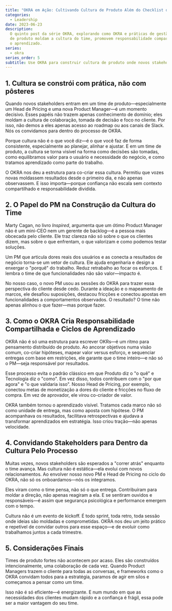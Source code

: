 ```yaml
---
title: "OKRA em Ação: Cultivando Cultura de Produto Além do Checklist de OKRs"
categories:
  - Leadership
date: 2023-06-23
description:
  O quinto post da série OKRA, explorando como OKRA e práticas de gestão
  de produto moldam a cultura do time, promovem responsabilidade compartilhada e aceleram
  o aprendizado.
series:
  - okra
series_order: 5
subtitle: Use OKRA para construir cultura de produto onde novos stakeholders se tornam co-criadores, não apenas observadores—promovendo senso de pertencimento e loops de aprendizado
---
```


## 1. Cultura se constrói com prática, não com pôsteres

Quando novos stakeholders entram em um time de produto—especialmente um Head de Pricing e uma nova Product Manager—é um momento decisivo. Esses papéis não trazem apenas conhecimento de domínio; eles moldam a cultura de colaboração, tomada de decisão e foco no cliente. Por isso, não demos a eles apenas acesso ao roadmap ou aos canais de Slack. Nós os convidamos para dentro do processo de OKRA.

Porque cultura não é o que você diz—é o que você faz de forma consistente, especialmente ao planejar, alinhar e ajustar. E em um time de produto, a cultura se torna visível na forma como decisões são tomadas, como equilibramos valor para o usuário e necessidade do negócio, e como tratamos aprendizado como parte do trabalho.

O OKRA nos deu a estrutura para co-criar essa cultura. Permitiu que vozes novas moldassem resultados desde o primeiro dia, e não apenas observassem. E isso importa—porque confiança não escala sem contexto compartilhado e responsabilidade dividida.

## 2. O Papel do PM na Construção da Cultura do Time

Marty Cagan, no livro _Inspired_, argumenta que um ótimo Product Manager não é um mini-CEO nem um gerente de backlog—é a pessoa mais obcecada pelo cliente. Ele traz clareza não só sobre o que os clientes dizem, mas sobre o que enfrentam, o que valorizam e como podemos testar soluções.

Um PM que articula dores reais dos usuários e as conecta a resultados de negócio torna-se um vetor de cultura. Ele ajuda engenharia e design a enxergar o "porquê" do trabalho. Reduz retrabalho ao focar os esforços. E lembra o time de que funcionalidades não são valor—impacto é.

No nosso caso, o novo PM usou as sessões do OKRA para trazer essa perspectiva do cliente desde cedo. Durante a ideação e o mapeamento de marcos, ele desafiou suposições, destacou fricções e conectou apostas em funcionalidades a comportamentos observados. O resultado? O time não apenas alinhou o que fazer—mas porque fazer.

## 3. Como o OKRA Cria Responsabilidade Compartilhada e Ciclos de Aprendizado

OKRA não é só uma estrutura para escrever OKRs—é um ritmo para pensamento distribuído de produto. Ao ancorar objetivos numa visão comum, co-criar hipóteses, mapear valor versus esforço, e sequenciar entregas com base em restrições, ele garante que o time inteiro—e não só o PM—seja responsável por resultados.

Esse processo evita o padrão clássico em que Produto diz o "o quê" e Tecnologia diz o "como". Em vez disso, todos contribuem com o "por que agora" e "o que validaria isso". Nosso Head de Pricing, por exemplo, conectou metas de monetização a dores do cliente e fricções no fluxo de compra. Em vez de aprovador, ele virou co-criador de valor.

OKRA também tornou o aprendizado visível. Tratamos cada marco não só como unidade de entrega, mas como aposta com hipótese. O PM acompanhava os resultados, facilitava retrospectivas e ajudava a transformar aprendizados em estratégia. Isso criou tração—não apenas velocidade.

## 4. Convidando Stakeholders para Dentro da Cultura Pelo Processo

Muitas vezes, novos stakeholders são esperados a "correr atrás" enquanto o time avança. Mas cultura não é estática—ela evolui com novos relacionamentos. Ao envolver nosso novo PM e Head de Pricing no ciclo do OKRA, não só os onboardamos—nós os integramos.

Eles viram como o time pensa, não só o que entrega. Contribuíram para moldar a direção, não apenas reagiram a ela. E se sentiram ouvidos e responsáveis—é assim que segurança psicológica e performance emergem com o tempo.

Cultura não é um evento de kickoff. É todo sprint, toda retro, toda sessão onde ideias são moldadas e comprometidas. OKRA nos deu um jeito prático e repetível de convidar outros para esse espaço—e de evoluir como trabalhamos juntos a cada trimestre.

## 5. Considerações Finais

Times de produto fortes não acontecem por acaso. Eles são construídos intencionalmente, uma colaboração de cada vez. Quando Product Managers trazem o cliente para todas as conversas, e frameworks como o OKRA convidam todos para a estratégia, paramos de agir em silos e começamos a pensar como um time.

Isso não é só eficiente—é energizante. E num mundo em que as necessidades dos clientes mudam rápido e a confiança é frágil, essa pode ser a maior vantagem do seu time.

